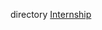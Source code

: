 <div id="dir_1dcde7ea5adb4470e937f2f1c0036389">

</div>

<span id="dir_1dcde7ea5adb4470e937f2f1c0036389"
label="dir_1dcde7ea5adb4470e937f2f1c0036389"></span>

<div class="DoxyCompactItemize">

directory [Internship](#dir_db18fc5b59b71647f21f3d49fd35b7b1)

</div>
